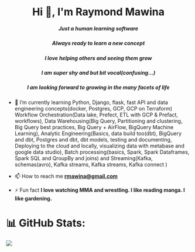 <h1 align="center">Hi 👋, I'm Raymond Mawina</h1>
<h5 align="center">Just a human learning software</h5>
<h5 align="center">Always ready to learn a new concept</h5>
<h5 align="center">I love helping others and seeing them grow</h5>
<h5 align="center">I am super shy and but bit vocal(<i>confusing...</i>)</h5>
<h5 align="center">I am looking forward to growing in the many facets of life</h5>

- 🌱 I’m currently learning Python, Django, flask, fast API and data engineering concepts(docker, Postgres, GCP, GCP on Terraform) Workflow Orchestration(Data lake, Prefect, ETL with GCP & Prefact, workflows), Data Warehousing(Big Query, Partitioning and clustering, Big Query best practices, Big Query + AirFlow, BigQuery Machine Learning), Analytic Engineering(Basics, data build too(dbt), BigQuery and dbt, Postgres and dbt, dbt models, testing and documenting, Deploying to the cloud and locally, visualizing data with metabase and google data studio), Batch processing(basics, Spark, Spark Dataframes, Spark SQL and QroupBy and joins) and Streaming(Kafka, schemas(avro), Kafka streams, Kafka streams, Kafka connect )

- 📫 How to reach me **rmawina@gmail.com**

- ⚡ Fun fact **I love watching MMA and wrestling. I like reading manga. I like gardening.**

# 📊 GitHub Stats:

![](https://github-readme-streak-stats.herokuapp.com/?user=Raymond-Mawina&theme=graywhite&hide_border=true)<br/>

